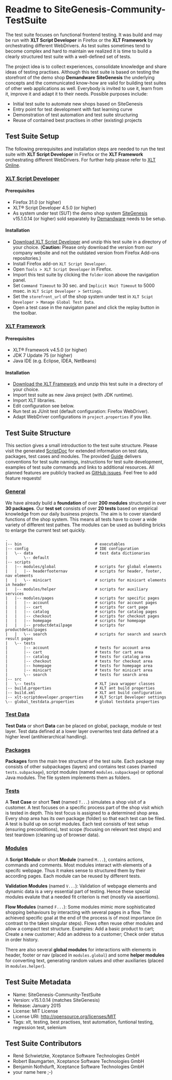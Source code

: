 # Readme to SiteGenesis-Community-TestSuite

The test suite focuses on functional frontend testing. It was build and may be run with __XLT Script Developer__ in Firefox or the __XLT Framework__ by orchestrating different WebDrivers. As test suites sometimes tend to become complex and hard to maintain we realized it is time to build a clearly structured test suite with a well-defined set of tests. 

The project idea is to collect experiences, consolidate knowledge and share ideas of testing practises. Although this test suite is based on testing the storefront of the demo shop __Demandware__ __SiteGenesis__ the underlying concepts and the communicated know-how are valid for building test suites of other web applications as well. Everybody is invited to use it, learn from it, improve it and adapt it to their needs. Possible purposes include:

- Initial test suite to automate new shops based on SiteGenesis
- Entry point for test development with fast learning curve
- Demonstration of test automation and test suite structuring
- Reuse of contained best practises in other (existing) projects

## Test Suite Setup

The following prerequisites and installation steps are needed to run the test suite with __XLT Script Developer__ in Firefox or the __XLT Framework__ orchestrating different WebDrivers. For further help please refer to [XLT Online](https://lab.xceptance.de/releases/xlt/latest/).

### [XLT Script Developer](https://lab.xceptance.de/releases/xlt/4.4.5/xlt-scriptdeveloper-4.4.5.xpi)

#### Prerequisites

- Firefox 31.0 (or higher)
- XLT&reg; Script Developer 4.5.0 (or higher)
- As system under test (SUT) the demo shop system  [SiteGenesis](http://www.demandware.com/on/demandware.store/Sites-SiteGenesis-Site) v15.1.0.14 (or higher) sold separately by [Demandware](http://www.demandware.com/) needs to be setup.

#### Installation

- [Download XLT Script Developer](https://lab.xceptance.de/releases/xlt/4.4.5/xlt-scriptdeveloper-4.4.5.xpi)  and unzip this test suite in a directory of your choice. (__Caution:__ Please only download the version from our company website and not the outdated version from Firefox Add-ons repositories.)
- Install Firefox add-on `XLT Script Developer`.
- Open `Tools > XLT Script Developer` in Firefox.
- Import this test suite by clicking the `folder` icon above the navigation panel.
- Set `Command Timeout` to 30 sec. and `Implicit Wait Timeout` to 5000 msec. in `XLT Scipt Developer > Settings`.
- Set the `storefront_url` of the shop system under test in `XLT Scipt Developer > Manage Global Test Data`.
- Open a test case in the navigaton panel and click the replay button in the toolbar.

### [XLT Framework](https://lab.xceptance.de/releases/xlt/4.4.5/xlt-4.4.5.zip)

#### Prerequisites

- XLT&reg; Framework v4.5.0 (or higher)
- JDK 7 Update 75 (or higher)
- Java IDE (e.g. Eclipse, IDEA, NetBeans)

#### Installation

- [Download the XLT Framework](https://www.xceptance.com/en/xlt/download.html) and unzip this test suite in a directory of your choice.
- Import test suite as new Java project (with JDK runtime).
- Import XLT libraries.
- Edit configuration see below.
- Run test as JUnit test (default configuration: Firefox WebDriver).
- Adapt WebDriver configurations in `project.properties` if you like.

## Test Suite Structure

This section gives a small introduction to the test suite structure. Please visit the generated [ScriptDoc](http://dataduke.github.io/xlt-testsuite-documentation/scriptdoc/index.html) for extended information on test data, packages, test cases and modules. The provided [Guide](https://github.com/dataduke/xlt-testsuite-documentation/blob/gh-pages/GUIDE.md) delivers conventions for test suite namings, instructions for test suite development, examples of test suite commands and links to additional resources. All planned features are publicly tracked as [GitHub issues](https://github.com/Xceptance/SiteGenesis-Community-TestSuite/issues). Feel free to add feature requests!

### [General](http://dataduke.github.io/xlt-testsuite-documentation/scriptdoc/index.html)

We have already build a __foundation__ of over __200 modules__ structured in over __30 packages__. Our __test set__ consists of over __20 tests__ based on empirical knowledge from our daily business projects. The aim is to cover standard functions of the shop system. This means all tests have to cover a wide variety of different test pathes. The modules can be used as buliding bricks to enlarge the current test set quickly. 

    .
    |-- bin                                # executables
    |-- config                             # IDE configuration
    |   \-- data                           # test data dictionaries
    |       \-- default                    
    |-- scripts
    |   |-- modules/global                 # scripts for global elements
    |   |   |-- headerfooternav            # scripts for header, footer, nav elements
    |   |   \-- minicart                   # scripts for minicart elements in header
    |   |-- modules/helper                 # scripts for auxiliary services
    |   |-- modules/pages                  # scripts for specific pages
    |   |   |-- account                    # scripts for account pages
    |   |   |-- cart                       # scripts for cart page
    |   |   |-- catalog                    # scripts for catalog pages
    |   |   |-- checkout                   # scripts for checkout pages
    |   |   |-- homepage                   # scripts for homepage
    |   |   |-- productdetailpage          # scripts for productdetailpages
    |   |   \-- search                     # scripts for search and search result pages
    |   \-- tests
    |       |-- account                    # tests for account area
    |       |-- cart                       # tests for cart area
    |       |-- catalog                    # tests for catalog area
    |       |-- checkout                   # tests for checkout area
    |       |-- homepage                   # tests for homepage area
    |       |-- minicart                   # tests for minicart area
    |       \-- search                     # tests for search area
    |-- src
    |   \-- tests                          # XLT java wrapper classes
    |-- build.properties                   # XLT ant build properties
    |-- build.xml                          # XLT ant build configuration
    |-- xlt-scriptdeveloper.properties     # XLT Script Developer settings
    \-- global_testdata.properties         # global testdata properties


### [Test Data](http://dataduke.github.io/xlt-testsuite-documentation/scriptdoc/testdata.html)

__Test Data__ or short __Data__ can be placed on global, package, module or test layer. Test data defined at a lower layer overwrites test data defined at a higher level (antihierarchical handling).

### [Packages](http://dataduke.github.io/xlt-testsuite-documentation/scriptdoc/packages.html)

__Packages__ form the main tree structure of the test suite. Each package may consists of other subpackages (layers) and contains test cases (named `tests.subpackage`), script modules (named `modules.subpackage`) or optional Java modules. The file system implements them as folders. 

### [Tests](http://dataduke.github.io/xlt-testsuite-documentation/scriptdoc/tests.html)

A __Test Case__ or short __Test__ (named `T...`) simulates a shop visit of a customer. A test focuses on a specific process part of the shop visit which is tested in depth. This test focus is assigned to a determined shop area. Every shop area has its own package (folder) so that each test can be filed. A test is build up on script modules. Each test consists of test setup (ensuring preconditions), test scope (focusing on relevant test steps) and test teardown (cleaning up of browser data). 

### [Modules](http://dataduke.github.io/xlt-testsuite-documentation/scriptdoc/modules.html)

A __Script Module__ or short __Module__ (named `M...`), contains actions, commands and comments. Most modules interact with elements of a specifc webpage. Thus it makes sense to structured them by their according pages. Each module can be reused by different tests.

__Validation Modules__ (named `V...`): Validation of webpage elements and dynamic data is a very essential part of testing. Hence these special modules evalute that a needed fit criterion is met (mostly via assertions).

__Flow Modules__ (named `F...`): Some modules mimic more sophisticated shopping behaviours by interacting with several pages in a flow. The achieved specific goal at the end of the process is of most importance (in contrast to the taken singular steps). Flows often reuse other modules and allow a compact test structure. Examples: Add a basic product to cart; Create a new customer; Add an address to a customer; Check order status in order history.

There are also several __global modules__ for interactions with elements in header, footer or nav (placed in `modules.global`) and some __helper modules__ for converting text, generating random values and other auxiliaries (placed in `modules.helper`).

## Test Suite Metadata

- Name: SiteGenesis-Community-TestSuite
- Version: v15.1.0.14 (matches SiteGenesis)
- Release: January 2015
- License: MIT License
- License URI: http://opensource.org/licenses/MIT
- Tags: xlt, testing, best practises, test automation, funtional testing, regression test, selenium

## Test Suite Contributors

- René Schwietzke, Xceptance Software Technologies GmbH
- Robert Baumgarten, Xceptance Software Technologies GmbH
- Benjamin Nothdurft, Xceptance Software Technologies GmbH
- your name here ;-)
